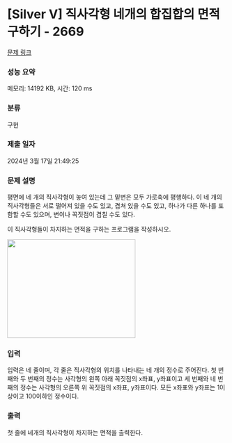 # [Silver V] 직사각형 네개의 합집합의 면적 구하기 - 2669 

[문제 링크](https://www.acmicpc.net/problem/2669) 

### 성능 요약

메모리: 14192 KB, 시간: 120 ms

### 분류

구현

### 제출 일자

2024년 3월 17일 21:49:25

### 문제 설명

<p>
	평면에 네 개의 직사각형이 놓여 있는데 그 밑변은 모두 가로축에 평행하다. 이 네 개의 직사각형들은 서로 떨어져 있을 수도 있고, 겹쳐 있을 수도 있고, 하나가 다른 하나를 포함할 수도 있으며, 변이나 꼭짓점이 겹칠 수도 있다.</p>
<p>
	이 직사각형들이 차지하는 면적을 구하는 프로그램을 작성하시오.</p>
<p>
	<img alt="" src="https://www.acmicpc.net/upload/images/8vR77Ew2O2PqvZ1lER716.png" style="width: 294px; height: 227px; "></p>

### 입력 

 <p>
	입력은 네 줄이며, 각 줄은 직사각형의 위치를 나타내는 네 개의 정수로 주어진다. 첫 번째와 두 번째의 정수는 사각형의 왼쪽 아래 꼭짓점의 x좌표, y좌표이고 세 번째와 네 번째의 정수는 사각형의 오른쪽 위 꼭짓점의 x좌표, y좌표이다. 모든 x좌표와 y좌표는 1이상이고 100이하인 정수이다.</p>

### 출력 

 <p>
	첫 줄에 네개의 직사각형이 차지하는 면적을 출력한다.</p>

